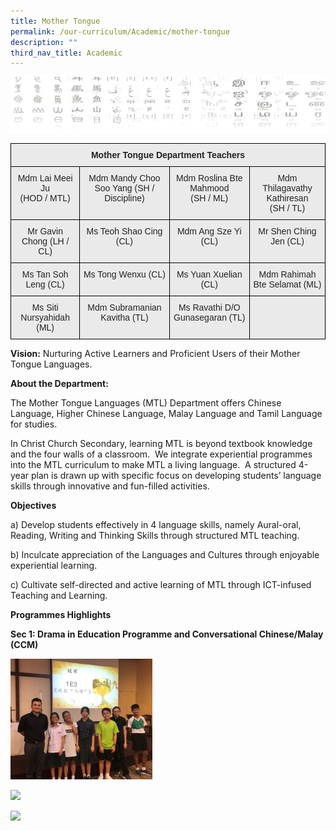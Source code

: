 ```yaml
---
title: Mother Tongue
permalink: /our-curriculum/Academic/mother-tongue
description: ""
third_nav_title: Academic
---
```

![](/images/mtlheader.jpeg)

<style type="text/css">
.tg  {border-collapse:collapse;border-spacing:0;}
.tg td{border-color:black;border-style:solid;border-width:1px;font-family:Arial, sans-serif;font-size:14px;
  overflow:hidden;padding:10px 5px;word-break:normal;}
.tg th{border-color:black;border-style:solid;border-width:1px;font-family:Arial, sans-serif;font-size:14px;
  font-weight:normal;overflow:hidden;padding:10px 5px;word-break:normal;}
.tg .tg-n4qt{background-color:#EAEAEA;color:#222;font-weight:bold;text-align:center;vertical-align:top}
.tg .tg-ii8k{background-color:#EAEAEA;color:#222;text-align:center;vertical-align:top}
</style>
<table class="tg">
<thead>
  <tr>
    <th class="tg-n4qt" colspan="4">Mother Tongue Department Teachers</th>
  </tr>
</thead>
<tbody>
  <tr>
    <td class="tg-ii8k">Mdm Lai Meei Ju <br>(HOD / MTL)</td>
    <td class="tg-ii8k">Mdm Mandy Choo Soo Yang (SH / Discipline)</td>
    <td class="tg-ii8k">Mdm Roslina Bte<br>Mahmood<br>(SH / ML)</td>
    <td class="tg-ii8k">Mdm Thilagavathy Kathiresan<br>(SH / TL)</td>
  </tr>
  <tr>
    <td class="tg-ii8k">Mr Gavin Chong (LH / CL)<br></td>
    <td class="tg-ii8k">Ms Teoh Shao Cing  (CL)<br></td>
    <td class="tg-ii8k">Mdm Ang Sze Yi (CL)</td>
    <td class="tg-ii8k">Mr Shen Ching Jen (CL)<br></td>
  </tr>
  <tr>
    <td class="tg-ii8k">Ms Tan Soh Leng (CL)</td>
    <td class="tg-ii8k">Ms Tong Wenxu (CL)</td>
    <td class="tg-ii8k">Ms Yuan Xuelian (CL)</td>
    <td class="tg-ii8k">Mdm Rahimah Bte Selamat (ML)<br></td>
  </tr>
  <tr>
    <td class="tg-ii8k">Ms Siti Nursyahidah (ML)<br></td>
    <td class="tg-ii8k">Mdm Subramanian<br>Kavitha (TL)<br></td>
    <td class="tg-ii8k">Ms Ravathi D/O Gunasegaran (TL)<br></td>
    <td class="tg-ii8k"></td>
  </tr>
</tbody>
</table>


**Vision:** Nurturing Active Learners and Proficient Users of their Mother Tongue Languages.  

**About the Department:**

The Mother Tongue Languages (MTL) Department offers Chinese Language, Higher Chinese Language, Malay Language and Tamil Language for studies.

In Christ Church Secondary, learning MTL is beyond textbook knowledge and the four walls of a classroom.  We integrate experiential programmes into the MTL curriculum to make MTL a living language.  A structured 4-year plan is drawn up with specific focus on developing students’ language skills through innovative and fun-filled activities.

**Objectives**

a) Develop students effectively in 4 language skills, namely Aural-oral, Reading, Writing and Thinking Skills through structured MTL teaching.

b) Inculcate appreciation of the Languages and Cultures through enjoyable experiential learning.

c) Cultivate self-directed and active learning of MTL through ICT-infused Teaching and Learning.

**Programmes Highlights** 

**Sec 1: Drama in Education Programme and Conversational Chinese/Malay (CCM)**

<img src="/images/MTL1.png" 
     style="width:45%">

<img src="/images/MTL2.png" 
     style="width:45%">

<img src="/images/MTL3.png" 
     style="width:45%">


